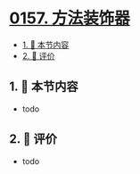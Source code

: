 # [0157. 方法装饰器](https://github.com/tnotesjs/TNotes.typescript/tree/main/notes/0157.%20%E6%96%B9%E6%B3%95%E8%A3%85%E9%A5%B0%E5%99%A8)

<!-- region:toc -->

- [1. 🎯 本节内容](#1--本节内容)
- [2. 🫧 评价](#2--评价)

<!-- endregion:toc -->

## 1. 🎯 本节内容

- todo

## 2. 🫧 评价

- todo
